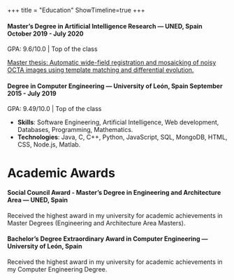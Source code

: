 +++
title = "Education"
ShowTimeline=true
+++

<h4 class = "education-item" >Master’s Degree in Artificial Intelligence Research — <span class ="education-location">UNED, Spain </span> <span class="education-period"> October 2019 - July 2020</span></h4> 
  
<p class ="education-grade">GPA: 9.6/10.0 | Top of the class</p>
<a id="tfm" class="education-description" title ="Master thesis" href="{{ .Site.BaseURL }}pdf/TFM.pdf"  target="_blank">
Master thesis: Automatic wide-field registration and mosaicking of noisy OCTA images using template matching and differential evolution.
</a>


<h4 class = "education-item" >Degree in Computer Engineering  — <span class ="education-location">University of León, Spain</span> <span class="education-period">September 2015 - July 2019 </span> </h4> 
  

GPA: 9.49/10.0 | Top of the class</br>
* **Skills**: Software Engineering, Artificial Intelligence, Web development, Databases, Programming, Mathematics. </br>
* **Technologies**: Java, C, C++, Python, JavaScript, SQL, MongoDB, HTML, CSS, Node.js, Matlab.


# Academic Awards
<h4 class = "education-item" >Social Council Award - Master’s Degree in Engineering and Architecture Area — </span><span class ="education-location">UNED, Spain </span>  </h4>
<p class="education-description"> Received the highest award in my university for academic achievements in Master Degrees (Engineering and Architecture Area Masters).</p>


<h4 class = "education-item" >Bachelor’s Degree Extraordinary Award in Computer Engineering  — <span class ="education-location">University of León, Spain</span> </h4>
<p class="education-description">Received the highest award in my university for academic achievements in my Computer Engineering Degree.</p>

